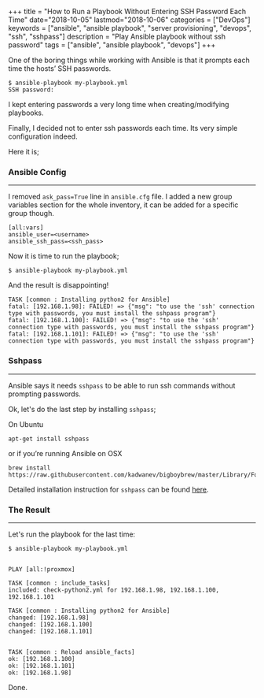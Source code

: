 +++
title = "How to Run a Playbook Without Entering SSH Password Each Time"
date="2018-10-05"
lastmod="2018-10-06"
categories = ["DevOps"]
keywords = ["ansible", "ansible playbook", "server provisioning", "devops", "ssh", "sshpass"]
description = "Play Ansible playbook without ssh password"
tags = ["ansible", "ansible playbook", "devops"]
+++

One of the boring things while working with Ansible is that it prompts each time the hosts’ SSH passwords. 

```
$ ansible-playbook my-playbook.yml
SSH password:
```

I kept entering passwords a very long time when creating/modifying playbooks.

Finally, I decided not to enter ssh passwords each time. Its very simple configuration indeed.
<!--more-->
Here it is;
### Ansible Config
---
I removed `ask_pass=True` line in `ansible.cfg` file.
I added a new group variables section for the whole inventory, it can be added for a specific group though.
```
[all:vars]
ansible_user=<username>
ansible_ssh_pass=<ssh_pass>
```

Now it is time to run the playbook;
``` 
$ ansible-playbook my-playbook.yml
```

And the result is disappointing!

```
TASK [common : Installing python2 for Ansible]
fatal: [192.168.1.98]: FAILED! => {"msg": "to use the 'ssh' connection type with passwords, you must install the sshpass program"}
fatal: [192.168.1.100]: FAILED! => {"msg": "to use the 'ssh' connection type with passwords, you must install the sshpass program"}
fatal: [192.168.1.101]: FAILED! => {"msg": "to use the 'ssh' connection type with passwords, you must install the sshpass program"}
```

### Sshpass
---
Ansible says it needs `sshpass` to be able to run ssh commands without prompting passwords.

Ok, let's do the last step by installing `sshpass`;

On Ubuntu 
```
apt-get install sshpass
```
or if you’re running Ansible on OSX 
```
brew install https://raw.githubusercontent.com/kadwanev/bigboybrew/master/Library/Formula/sshpass.rb
```

Detailed installation instruction for `sshpass` can be found [here](https://gist.github.com/arunoda/7790979).

### The Result
---
Let's run the playbook for the last time:

```
$ ansible-playbook my-playbook.yml
```

```

PLAY [all:!proxmox] 

TASK [common : include_tasks]
included: check-python2.yml for 192.168.1.98, 192.168.1.100, 192.168.1.101

TASK [common : Installing python2 for Ansible]
changed: [192.168.1.98]
changed: [192.168.1.100]
changed: [192.168.1.101]


TASK [common : Reload ansible_facts]
ok: [192.168.1.100]
ok: [192.168.1.101]
ok: [192.168.1.98]
```

Done.
